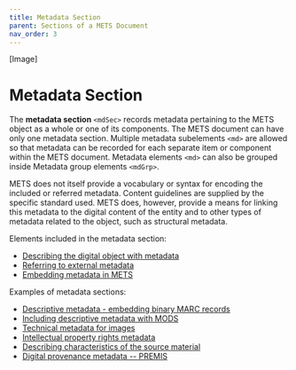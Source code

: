 ```yaml
---
title: Metadata Section
parent: Sections of a METS Document
nav_order: 3
---
```

[Image]

# Metadata Section

The **metadata section** `<mdSec>` records metadata pertaining to the
METS object as a whole or one of its components. The METS document can
have only one metadata section. Multiple metadata subelements `<md>` are
allowed so that metadata can be recorded for each separate item or
component within the METS document. Metadata elements `<md>` can also be
grouped inside Metadata group elements `<mdGrp>`.

METS does not itself provide a vocabulary or syntax for encoding the
included or referred metadata. Content guidelines are supplied by the
specific standard used. METS does, however, provide a means for linking
this metadata to the digital content of the entity and to other types of
metadata related to the object, such as structural metadata.

Elements included in the metadata section:
* [Describing the digital object with metadata](../cookbook/md.md)
* [Referring to external metadata](../cookbook/mdRef.md)
* [Embedding metadata in METS](../cookbook/mdWrap.md)

Examples of metadata sections:
* [Descriptive metadata - embedding binary MARC records](../cookbook/binary_marc.md)
* [Including descriptive metadata with MODS](../cookbook/mods.md)
* [Technical metadata for images](../cookbook/technical_metadata.md)
* [Intellectual property rights metadata](../cookbook/mets_rights.md)
* [Describing characteristics of the source material](../cookbook/source_metadata.md)
* [Digital provenance metadata -- PREMIS](../cookbook/premis.md)

